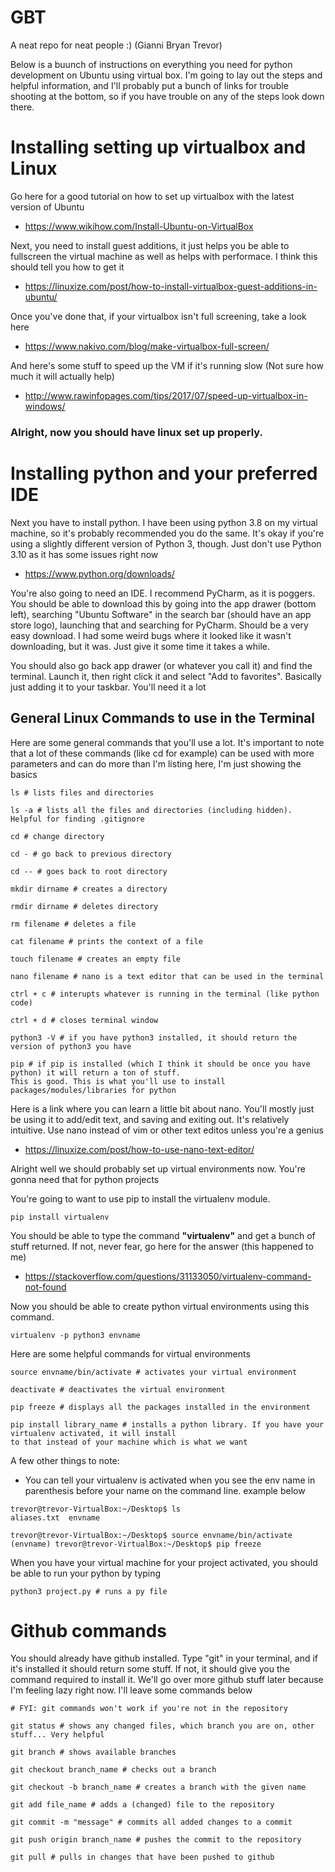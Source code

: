 # GBT
A neat repo for neat people :) (Gianni Bryan Trevor)

Below is a buunch of instructions on everything you need for python development on Ubuntu using virtual box. I'm going to lay out the steps and helpful information, and I'll probably put a bunch of links for trouble shooting at the bottom, so if you have trouble on any of the steps look down there.

# Installing setting up virtualbox and Linux
Go here for a good tutorial on how to set up virtualbox with the latest version of Ubuntu
- https://www.wikihow.com/Install-Ubuntu-on-VirtualBox

Next, you need to install guest additions, it just helps you be able to fullscreen the virtual machine as well as helps with performace. I think this should tell you how to get it
- https://linuxize.com/post/how-to-install-virtualbox-guest-additions-in-ubuntu/
  
Once you've done that, if your virtualbox isn't full screening, take a look here
  
- https://www.nakivo.com/blog/make-virtualbox-full-screen/

And here's some stuff to speed up the VM if it's running slow (Not sure how much it will actually help)
- http://www.rawinfopages.com/tips/2017/07/speed-up-virtualbox-in-windows/


### Alright, now you should have linux set up properly.


# Installing python and your preferred IDE
Next you have to install python. I have been using python 3.8 on my virtual machine, so it's probably recommended you do the same. It's okay if you're using a slightly different version of Python 3, though. Just don't use Python 3.10 as it has some issues right now
- https://www.python.org/downloads/

You're also going to need an IDE. I recommend PyCharm, as it is poggers. You should be able to download this by going into the app drawer (bottom left), searching "Ubuntu Software" in the search bar (should have an app store logo), launching that and searching for PyCharm. Should be a very easy download. I had some weird bugs where it looked like it wasn't downloading, but it was. Just give it some time it takes a while.

You should also go back app drawer (or whatever you call it) and find the terminal. Launch it, then right click it and select "Add to favorites". Basically just adding it to your taskbar. You'll need it a lot 

## General Linux Commands to use in the Terminal
Here are some general commands that you'll use a lot. It's important to note that a lot of these commands (like cd for example) can be used with more parameters and can do more than I'm listing here, I'm just showing the basics

```
ls # lists files and directories

ls -a # lists all the files and directories (including hidden). Helpful for finding .gitignore

cd # change directory

cd - # go back to previous directory

cd -- # goes back to root directory

mkdir dirname # creates a directory

rmdir dirname # deletes directory

rm filename # deletes a file

cat filename # prints the context of a file

touch filename # creates an empty file

nano filename # nano is a text editor that can be used in the terminal

ctrl + c # interupts whatever is running in the terminal (like python code)

ctrl + d # closes terminal window

python3 -V # if you have python3 installed, it should return the version of python3 you have

pip # if pip is installed (which I think it should be once you have python) it will return a ton of stuff. 
This is good. This is what you'll use to install packages/modules/libraries for python
```
Here is a link where you can learn a little bit about nano. You'll mostly just be using it to add/edit text, and saving and exiting out. It's relatively intuitive. Use nano instead of vim or other text editos unless you're a genius
- https://linuxize.com/post/how-to-use-nano-text-editor/


Alright well we should probably set up virtual environments now. You're gonna need that for python projects

You're going to want to use pip to install the virtualenv module.
```
pip install virtualenv
```
You should be able to type the command **"virtualenv"** and get a bunch of stuff returned. If not, never fear, go here for the answer (this happened to me)
- https://stackoverflow.com/questions/31133050/virtualenv-command-not-found

Now you should be able to create python virtual environments using this command.
```
virtualenv -p python3 envname
```

Here are some helpful commands for virtual environments
```
source envname/bin/activate # activates your virtual environment

deactivate # deactivates the virtual environment

pip freeze # displays all the packages installed in the environment

pip install library_name # installs a python library. If you have your virtualenv activated, it will install 
to that instead of your machine which is what we want
```

A few other things to note:
- You can tell your virtualenv is activated when you see the env name in parenthesis before your name on the command line. example below
```
trevor@trevor-VirtualBox:~/Desktop$ ls
aliases.txt  envname

trevor@trevor-VirtualBox:~/Desktop$ source envname/bin/activate
(envname) trevor@trevor-VirtualBox:~/Desktop$ pip freeze
```

When you have your virtual machine for your project activated, you should be able to run your python by typing
```
python3 project.py # runs a py file
```

# Github commands
You should already have github installed. Type "git" in your terminal, and if it's installed it should return some stuff. If not, it should give you the command required to install it. We'll go over more github stuff later because I'm feeling lazy right now. I'll leave some commands below

```
# FYI: git commands won't work if you're not in the repository

git status # shows any changed files, which branch you are on, other stuff... Very helpful

git branch # shows available branches

git checkout branch_name # checks out a branch

git checkout -b branch_name # creates a branch with the given name

git add file_name # adds a (changed) file to the repository

git commit -m "message" # commits all added changes to a commit

git push origin branch_name # pushes the commit to the repository

git pull # pulls in changes that have been pushed to github
```
